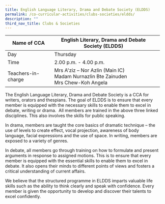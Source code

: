 ```yaml
---
title: English Language Literary, Drama and Debate Society (ELDDS)
permalink: /co-curricular-activities/clubs-societies/eldds/
description: ""
third_nav_title: Clubs & Societies
---
```

|Name of CCA|English Literary, Drama and Debate Society (ELDDS)|  |
| -------- | ------- | --------------- |
|Day | Thursday  | 
| Time |2.00 p.m. - 4.00 p.m. 
|Teachers-in-charge |Mrs A'ziz – Nor Azlin (Main IC)<br>Madam Nurnazlin Bte Zainuden <br>Mrs Chew-Koh Angela


<p style="box-sizing: inherit; font-size: 1em;">The English Language Literary, Drama and Debate Society is a CCA for writers, orators and thespians. The goal of ELDDS is to ensure that every member is equipped with the necessary skills to enable them to excel in debate, writing or drama.  &nbsp;All members are trained in the above three linked disciplines. This also involves the skills for public speaking.</p> 
	
<p style="box-sizing: inherit; font-size: 1em;">In drama, members are taught the core basics of dramatic technique – the use of levels to create effect, vocal projection, awareness of body language, facial expressions and the use of space. In writing, members are exposed to a variety of genres.</p>


<p style="box-sizing: inherit; font-size: 1em;">In debate, all members go through training on how to formulate and present arguments in response to assigned motions. This is to ensure that every member is equipped with the essential skills to enable them to excel in debate. It also opens their minds to different points of views and fosters a critical understanding of current affairs.</p>

<p style="box-sizing: inherit; font-size: 1em;">
We believe that the structured programme in ELDDS imparts valuable life skills such as the ability to think clearly and speak with confidence. Every member is given the opportunity to develop and discover their talents to excel confidently.</p>